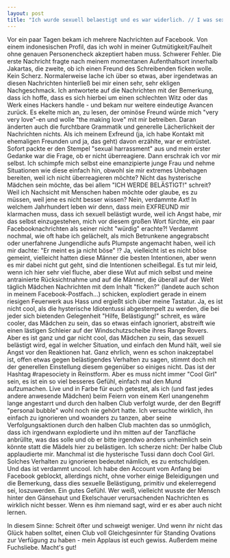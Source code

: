 ```yaml
---
layout: post
title: "Ich wurde sexuell belaestigt und es war widerlich. // I was sexually harrassed and it was disgusting."
---
```


Vor ein paar Tagen bekam ich mehrere Nachrichten auf Facebook. Von einem indonesischen Profil, das ich wohl in meiner Gutmütigkeit/Faulheit ohne genauen Personencheck akzeptiert haben muss. Schwerer Fehler.
Die erste Nachricht fragte nach meinem momentanen Aufenthaltsort innerhalb Jakartas, die zweite, ob ich einen Freund des Schreibenden ficken wolle. Kein Scherz. 
Normalerweise lache ich über so etwas, aber irgendetwas an diesen Nachrichten hinterließ bei mir einen sehr, sehr ekligen Nachgeschmack.
Ich antwortete auf die Nachrichten mit der  Bemerkung, dass ich hoffe, dass es sich hierbei um einen schlechten Witz oder das Werk eines Hackers handle - und bekam nur weitere eindeutige Avancen zurück. Es ekelte mich an, zu lesen, der ominöse Freund würde mich "very very love"-en und wolle "the making love" mit mir betreiben. Daran änderten auch die furchtbare Grammatik und generelle Lächerlichkeit der Nachrichten nichts. 
Als ich meinem Exfreund (ja, ich habe Kontakt mit ehemaligen Freunden und ja, das geht) davon erzählte, war er entrüstet. Sofort packte er den Stempel "sexual harrassment" aus und mein erster Gedanke war die Frage, ob er nicht überreagiere. Dann erschrak ich vor mir selbst.
Ich schimpfe mich selbst eine emanzipierte junge Frau und nehme Situationen wie diese einfach hin, obwohl sie mir extremes Unbehagen bereiten, weil ich nicht überreagieren möchte? Nicht das hysterische Mädchen sein möchte, das bei allem "ICH WERDE BELÄSTIGT!" schreit? Weil ich Nachsicht mit Menschen haben möchte oder glaube, es zu müssen, weil jene es nicht besser wissen?
Nein, verdammte Axt!
In welchem Jahrhundert leben wir denn, dass mein EXFREUND mir klarmachen muss, dass ich sexuell belästigt wurde, weil ich Angst habe, mir das selbst einzugestehen, mich vor diesem großen Wort fürchte, ein paar Facebooknachrichten als seiner nicht "würdig" erachte?!
Verdammt nochmal, wie oft habe ich gelächelt, als mich Betrunkene angegrabscht oder unerfahrene Jungendliche aufs Plumpste angemacht haben, weil ich mir dachte: "Er meint es ja nicht böse" !?
Ja, vielleicht ist es nicht böse gemeint, vielleicht hatten diese Männer die besten Intentionen, aber wenn es mir dabei nicht gut geht, sind die Intentionen scheißegal.
Es tut mir leid, wenn ich hier sehr viel fluche, aber diese Wut auf mich selbst und meine antrainierte Rücksichtnahme und auf die Männer, die überall auf der Welt täglich Mädchen Nachrichten mit dem Inhalt "ficken?" (landete auch schon in meinem Facebook-Postfach...) schicken, explodiert gerade in einem riesigen Feuerwerk aus Hass und ergießt sich über meine Tastatur.
Ja, es ist nicht cool, als die hysterische Idiotentussi abgestempelt zu werden, die bei jeder sich bietenden Gelegenheit "Hilfe, Belästigung!" schreit, es wäre cooler, das Mädchen zu sein, das so etwas einfach ignoriert, abstreift wie einen lästigen Schleier auf der Windschutzscheibe ihres Range Rovers. Aber es ist ganz und gar nicht cool, das Mädchen zu sein, das sexuell belästigt wird, egal in welcher Situation, und einfach den Mund hält, weil sie Angst vor den Reaktionen hat. Ganz ehrlich, wenn es schon inakzeptabel ist, offen etwas gegen belästigendes Verhalten zu sagen, stimmt doch mit der generellen Einstellung diesem gegenüber so einiges nicht. Das ist der Hashtag #rapesociety in Reinstform. Aber es muss nicht immer "Cool Girl" sein, es ist ein so viel besseres Gefühl, einfach mal den Mund aufzumachen. Live und in Farbe für euch getestet, als ich (und fast jedes andere anwesende Mädchen) beim Feiern von einem Kerl unangenehm lange angestarrt und durch den halben Club verfolgt wurde, der den Begriff "personal bubble" wohl noch nie gehört hatte. Ich versuchte wirklich, ihn einfach zu ignorieren und woanders zu tanzen, aber seine Verfolgungsaktionen durch den halben Club machten das so unmöglich, dass ich irgendwann explodierte und ihn mitten auf der Tanzfläche anbrüllte, was das solle und ob er bitte irgendwo anders unheimlich sein könnte statt die Mädels hier zu belästigen. Ich scherze nicht: Der halbe Club applaudierte mir. Manchmal ist die hysterische Tussi dann doch Cool Girl. Solches Verhalten zu ignorieren bedeutet nämlich, es zu entschuldigen. Und das ist verdammt uncool.
Ich habe den Account vom Anfang bei Facebook geblockt, allerdings nicht, ohne vorher einige Beleidigungen und die Bemerkung, dass dies sexuelle Belästigung, primitiv und ekelerregend sei, loszuwerden. Ein gutes Gefühl. Wer weiß, vielleicht wusste der Mensch hinter den Gänsehaut und Ekelschauer verursachenden Nachrichten es wirklich nicht besser. Wenn es ihm niemand sagt, wird er es aber auch nicht lernen.

In diesem Sinne: Schreit öfter und schweigt weniger. 
Und wenn ihr nicht das Glück haben solltet, einen Club voll Gleichgesinnter für Standing Ovations zur Verfügung zu haben - mein Applaus ist euch gewiss. Außerdem meine Fuchsliebe.
Macht's gut!